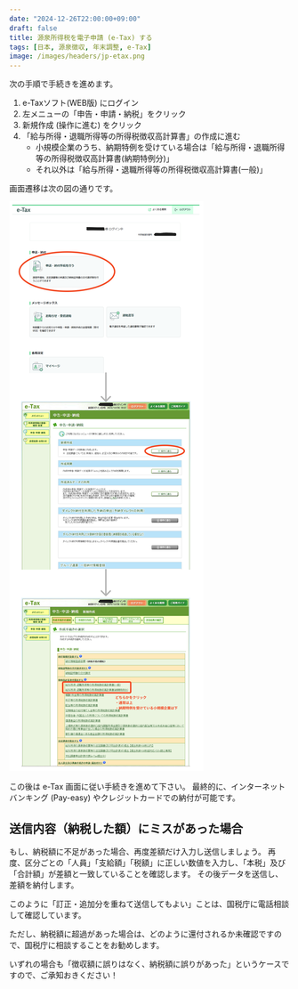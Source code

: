 ```yaml
---
date: "2024-12-26T22:00:00+09:00"
draft: false
title: 源泉所得税を電子申請 (e-Tax) する
tags: [日本, 源泉徴収, 年末調整, e-Tax]
image: /images/headers/jp-etax.png
---
```


次の手順で手続きを進めます。

1. e-Taxソフト(WEB版) にログイン
1. 左メニューの「申告・申請・納税」をクリック
1. 新規作成 (操作に進む) をクリック
1. 「給与所得・退職所得等の所得税徴収高計算書」の作成に進む
    - 小規模企業のうち、納期特例を受けている場合は「給与所得・退職所得等の所得税徴収高計算書(納期特例分)」
    - それ以外は「給与所得・退職所得等の所得税徴収高計算書(一般)」

画面遷移は次の図の通りです。

![e-Tax 画面遷移](/images/jp-withholding-tax-etax.png)

この後は e-Tax 画面に従い手続きを進めて下さい。
最終的に、インターネットバンキング (Pay-easy) やクレジットカードでの納付が可能です。

## 送信内容（納税した額）にミスがあった場合

もし、納税額に不足があった場合、再度差額だけ入力し送信しましょう。
再度、区分ごとの「人員」「支給額」「税額」に正しい数値を入力し、「本税」及び「合計額」が差額と一致していることを確認します。
その後データを送信し、差額を納付します。

このように「訂正・追加分を重ねて送信してもよい」ことは、国税庁に電話相談して確認しています。

ただし、納税額に超過があった場合は、どのように還付されるか未確認ですので、国税庁に相談することをお勧めします。

いずれの場合も「徴収額に誤りはなく、納税額に誤りがあった」というケースですので、ご承知おきください！
